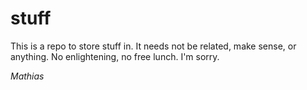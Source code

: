 # stuff
This is a repo to store stuff in. It needs not be related, make sense, or anything. No enlightening, no free lunch. I'm sorry.

*Mathias*
